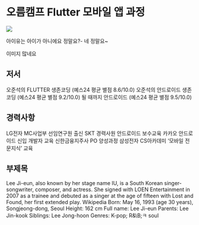 # 오름캠프 Flutter 모바일 앱 과정

<img src="https://static.aiffel.io/assets/flutter/ohjoonseok-v2.png">

아이유는 아이가 아니에요 정말요?- 네 정말요~ 

이미지 많네요

## 저서
오준석의 FLUTTER 생존코딩 (예스24 평균 별점 8.6/10.0)
오준석의 안드로이드 생존코딩 (예스24 평균 별점 9.2/10.0)
될 때까지 안드로이드 (예스24 평균 별점 9.5/10.0)

## 경력사항
LG전자 MC사업부 선임연구원 출신
SKT 경력사원 안드로이드 보수교육
카카오 안드로이드 신입 개발자 교육
신한금융지주사 PO 양성과정
삼성전자 CS아카데미 ‘모바일 전문지식’ 교육

## 부제목

<English>
Lee Ji-eun, also known by her stage name IU, is a South Korean singer-songwriter, composer, and actress. She signed with LOEN Entertainment in 2007 as a trainee and debuted as a singer at the age of fifteen with Lost and Found, her first extended play. Wikipedia
Born: May 16, 1993 (age 30 years), Songjeong-dong, Seoul
Height: 162 cm
Full name: Lee Ji-eun
Parents: Lee Jin-kook
Siblings: Lee Jong-hoon
Genres: K-pop; R&\B;ㅋ soul
</English>
